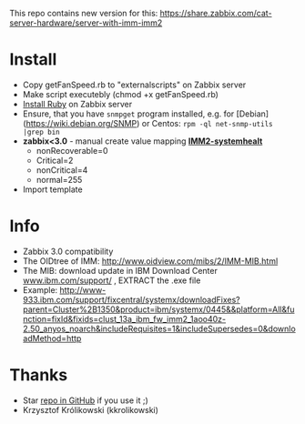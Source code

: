 This repo contains new version for this: https://share.zabbix.com/cat-server-hardware/server-with-imm-imm2


# Install
- Copy getFanSpeed.rb to "externalscripts" on Zabbix server
- Make script executebly (chmod +x getFanSpeed.rb)
- [Install Ruby](https://www.ruby-lang.org/en/documentation/installation) on Zabbix server
- Ensure, that you have `snmpget` program installed, e.g. for [Debian] (https://wiki.debian.org/SNMP) or Centos: `rpm -ql net-snmp-utils |grep bin`
- **zabbix<3.0** - manual create value mapping [**IMM2-systemhealt**](https://github.com/allburov/zabbix-ibm-server-imm2/blob/master/Template%20IBM%20-%20IMM2%20SNMP.xml#L743-L765)
  - nonRecoverable=0
  - Critical=2
  - nonCritical=4
  - normal=255
- Import template


# Info
- Zabbix 3.0 compatibility
- The OIDtree of IMM: http://www.oidview.com/mibs/2/IMM-MIB.html
- The MIB: download update in IBM Download Center www.ibm.com/support/ , EXTRACT the .exe file
- Example: http://www-933.ibm.com/support/fixcentral/systemx/downloadFixes?parent=Cluster%2B1350&product=ibm/systemx/0445&&platform=All&function=fixId&fixids=clust_13a_ibm_fw_imm2_1aoo40z-2.50_anyos_noarch&includeRequisites=1&includeSupersedes=0&downloadMethod=http

# Thanks
- Star [repo in GitHub](https://github.com/allburov/zabbix-ibm-server-imm2) if you use it ;)
- Krzysztof Królikowski (kkrolikowski)
